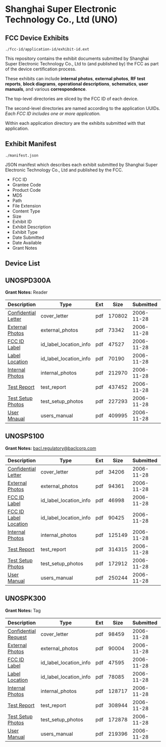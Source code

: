 # Shanghai Super Electronic Technology Co., Ltd (UNO)
## FCC Device Exhibits

```
./fcc-id/application-id/exhibit-id.ext
```

This repository contains the exhibit documents submitted by Shanghai Super Electronic Technology Co., Ltd to (and published by) the FCC as part of the device certification process.

These exhibits can include **internal photos**, **external photos**, **RF test reports**, **block diagrams**, **operational descriptions**, **schematics**, **user manuals**, and various **correspondence**.

The top-level directories are sliced by the FCC ID of each device.

The second-level directories are named according to the application UUIDs. *Each FCC ID includes one or more application.*

Within each application directory are the exhibits submitted with that application. 

## Exhibit Manifest

```
./manifest.json
```

JSON manifest which describes each exhibit submitted by Shanghai Super Electronic Technology Co., Ltd and published by the FCC.

- FCC ID
- Grantee Code
- Product Code
- MD5
- Path
- File Extension
- Content Type
- Size
- Exhibit ID
- Exhibit Description
- Exhibit Type
- Date Submitted
- Date Available
- Grant Notes

## Device List
## UNOSPD300A
**Grant Notes:** Reader

| Description | Type | Ext | Size | Submitted | Available |
| ----------- | ---- | --- | ---- | --------- | --------- |
| [Confidential Letter](UNOSPD300A/1ba3c5ce06a0fd7e57147be77e20da66/732604.pdf) | cover_letter | pdf | 170802 | 2006-11-28 | 2006-11-28 |
| [External Photos](UNOSPD300A/1ba3c5ce06a0fd7e57147be77e20da66/732613.pdf) | external_photos | pdf | 73342 | 2006-11-28 | 2006-11-28 |
| [FCC ID Label](UNOSPD300A/1ba3c5ce06a0fd7e57147be77e20da66/732611.pdf) | id_label_location_info | pdf | 47527 | 2006-11-28 | 2006-11-28 |
| [Label Location](UNOSPD300A/1ba3c5ce06a0fd7e57147be77e20da66/732612.pdf) | id_label_location_info | pdf | 70190 | 2006-11-28 | 2006-11-28 |
| [Internal Photos](UNOSPD300A/1ba3c5ce06a0fd7e57147be77e20da66/732610.pdf) | internal_photos | pdf | 212970 | 2006-11-28 | 2006-11-28 |
| [Test Report](UNOSPD300A/1ba3c5ce06a0fd7e57147be77e20da66/732607.pdf) | test_report | pdf | 437452 | 2006-11-28 | 2006-11-28 |
| [Test Setup Photos](UNOSPD300A/1ba3c5ce06a0fd7e57147be77e20da66/732606.pdf) | test_setup_photos | pdf | 227293 | 2006-11-28 | 2006-11-28 |
| [User Mnaual](UNOSPD300A/1ba3c5ce06a0fd7e57147be77e20da66/732605.pdf) | users_manual | pdf | 409995 | 2006-11-28 | 2006-11-28 |
## UNOSPS100
**Grant Notes:** bacl.regulatory@baclcorp.com

| Description | Type | Ext | Size | Submitted | Available |
| ----------- | ---- | --- | ---- | --------- | --------- |
| [Confidential Letter](UNOSPS100/3cba0115d30f40414818eec7f2411634/732593.pdf) | cover_letter | pdf | 34206 | 2006-11-28 | 2006-11-28 |
| [External Photos](UNOSPS100/3cba0115d30f40414818eec7f2411634/732602.pdf) | external_photos | pdf | 94361 | 2006-11-28 | 2006-11-28 |
| [FCC ID Label](UNOSPS100/3cba0115d30f40414818eec7f2411634/732600.pdf) | id_label_location_info | pdf | 46998 | 2006-11-28 | 2006-11-28 |
| [FCC ID Label Location](UNOSPS100/3cba0115d30f40414818eec7f2411634/732601.pdf) | id_label_location_info | pdf | 90425 | 2006-11-28 | 2006-11-28 |
| [Internal Photos](UNOSPS100/3cba0115d30f40414818eec7f2411634/732599.pdf) | internal_photos | pdf | 125149 | 2006-11-28 | 2006-11-28 |
| [Test Report](UNOSPS100/3cba0115d30f40414818eec7f2411634/732596.pdf) | test_report | pdf | 314315 | 2006-11-28 | 2006-11-28 |
| [Test Setup Photos](UNOSPS100/3cba0115d30f40414818eec7f2411634/732595.pdf) | test_setup_photos | pdf | 172912 | 2006-11-28 | 2006-11-28 |
| [User Manual](UNOSPS100/3cba0115d30f40414818eec7f2411634/732594.pdf) | users_manual | pdf | 250244 | 2006-11-28 | 2006-11-28 |
## UNOSPK300
**Grant Notes:** Tag

| Description | Type | Ext | Size | Submitted | Available |
| ----------- | ---- | --- | ---- | --------- | --------- |
| [Confidential Request](UNOSPK300/87d047eaf8c25771fc981c9bb37cc40f/732582.pdf) | cover_letter | pdf | 98459 | 2006-11-28 | 2006-11-28 |
| [External Photos](UNOSPK300/87d047eaf8c25771fc981c9bb37cc40f/732591.pdf) | external_photos | pdf | 90004 | 2006-11-28 | 2006-11-28 |
| [FCC ID Label](UNOSPK300/87d047eaf8c25771fc981c9bb37cc40f/732589.pdf) | id_label_location_info | pdf | 47595 | 2006-11-28 | 2006-11-28 |
| [Label Location](UNOSPK300/87d047eaf8c25771fc981c9bb37cc40f/732590.pdf) | id_label_location_info | pdf | 78085 | 2006-11-28 | 2006-11-28 |
| [Internal Photos](UNOSPK300/87d047eaf8c25771fc981c9bb37cc40f/732588.pdf) | internal_photos | pdf | 128717 | 2006-11-28 | 2006-11-28 |
| [Test Report](UNOSPK300/87d047eaf8c25771fc981c9bb37cc40f/732585.pdf) | test_report | pdf | 308944 | 2006-11-28 | 2006-11-28 |
| [Test Setup Photos](UNOSPK300/87d047eaf8c25771fc981c9bb37cc40f/732584.pdf) | test_setup_photos | pdf | 172878 | 2006-11-28 | 2006-11-28 |
| [User Manual](UNOSPK300/87d047eaf8c25771fc981c9bb37cc40f/732583.pdf) | users_manual | pdf | 219396 | 2006-11-28 | 2006-11-28 |
